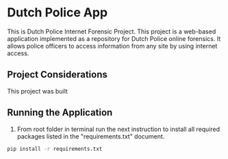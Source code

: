 # Dutch Police App

This is Dutch Police Internet Forensic Project. This project is a web-based application implemented as a repository for Dutch Police online forensics. It allows police officers to access information from any site by using internet access.

## Project Considerations

This project was built 

## Running the Application

1. From root folder in terminal run the next instruction to install all required packages listed in the "requirements.txt" document.
```bash
pip install -r requirements.txt
```

